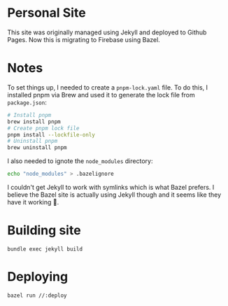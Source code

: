 # Personal Site

This site was originally managed using Jekyll and deployed to Github Pages.  Now this is migrating to Firebase using Bazel.

# Notes
To set things up, I needed to create a `pnpm-lock.yaml` file.  To do this, I installed pnpm via Brew and used it to generate the lock file from `package.json`:
```bash
# Install pnpm
brew install pnpm
# Create pnpm lock file
pnpm install --lockfile-only
# Uninstall pnpm
brew uninstall pnpm
```

I also needed to ignote the `node_modules` directory:
```bash
echo "node_modules" > .bazelignore
```
I couldn't get Jekyll to work with symlinks which is what Bazel prefers.  I believe the Bazel site is actually using Jekyll though and it seems like they have it working 🤔.

# Building site

```
bundle exec jekyll build
```

# Deploying
```
bazel run //:deploy
```
